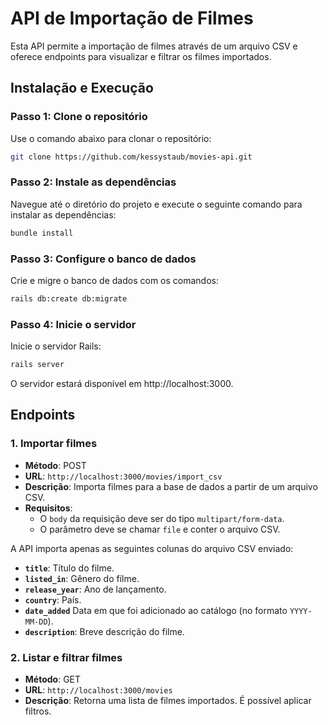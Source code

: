 # API de Importação de Filmes

Esta API permite a importação de filmes através de um arquivo CSV e oferece endpoints para visualizar e filtrar os filmes importados.

## Instalação e Execução

### Passo 1: Clone o repositório

Use o comando abaixo para clonar o repositório:

```bash
git clone https://github.com/kessystaub/movies-api.git
```

### Passo 2: Instale as dependências

Navegue até o diretório do projeto e execute o seguinte comando para instalar as dependências:

```bash
bundle install
```

### Passo 3: Configure o banco de dados

Crie e migre o banco de dados com os comandos:

```bash
rails db:create db:migrate
```

### Passo 4: Inicie o servidor

Inicie o servidor Rails:

```bash
rails server
```

O servidor estará disponível em http://localhost:3000.

## Endpoints

### 1. Importar filmes

- **Método**: POST  
- **URL**: `http://localhost:3000/movies/import_csv`  
- **Descrição**: Importa filmes para a base de dados a partir de um arquivo CSV.  
- **Requisitos**:
  - O `body` da requisição deve ser do tipo `multipart/form-data`.
  - O parâmetro deve se chamar `file` e conter o arquivo CSV.

A API importa apenas as seguintes colunas do arquivo CSV enviado:

- **`title`**: Título do filme.  
- **`listed_in`**: Gênero do filme.  
- **`release_year`**: Ano de lançamento.  
- **`country`**: País.  
- **`date_added`** Data em que foi adicionado ao catálogo (no formato `YYYY-MM-DD`).  
- **`description`**: Breve descrição do filme.

### 2. Listar e filtrar filmes

- **Método**: GET  
- **URL**: `http://localhost:3000/movies`  
- **Descrição**: Retorna uma lista de filmes importados. É possível aplicar filtros.
